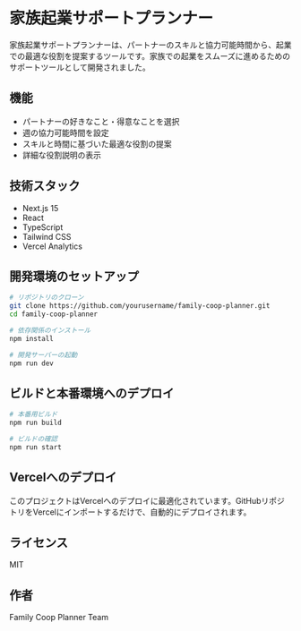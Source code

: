 # 家族起業サポートプランナー

家族起業サポートプランナーは、パートナーのスキルと協力可能時間から、起業での最適な役割を提案するツールです。家族での起業をスムーズに進めるためのサポートツールとして開発されました。

## 機能

- パートナーの好きなこと・得意なことを選択
- 週の協力可能時間を設定
- スキルと時間に基づいた最適な役割の提案
- 詳細な役割説明の表示

## 技術スタック

- Next.js 15
- React
- TypeScript
- Tailwind CSS
- Vercel Analytics

## 開発環境のセットアップ

```bash
# リポジトリのクローン
git clone https://github.com/yourusername/family-coop-planner.git
cd family-coop-planner

# 依存関係のインストール
npm install

# 開発サーバーの起動
npm run dev
```

## ビルドと本番環境へのデプロイ

```bash
# 本番用ビルド
npm run build

# ビルドの確認
npm run start
```

## Vercelへのデプロイ

このプロジェクトはVercelへのデプロイに最適化されています。GitHubリポジトリをVercelにインポートするだけで、自動的にデプロイされます。

## ライセンス

MIT

## 作者

Family Coop Planner Team
